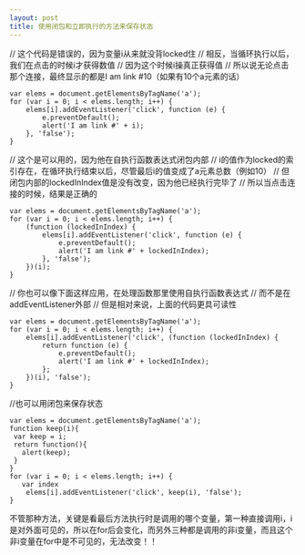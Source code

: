 ```yaml
---
layout: post
title: 使用闭包和立即执行的方法来保存状态
---
```

// 这个代码是错误的，因为变量i从来就没背locked住
// 相反，当循环执行以后，我们在点击的时候i才获得数值
// 因为这个时候i操真正获得值
// 所以说无论点击那个连接，最终显示的都是I am link #10（如果有10个a元素的话）

```
var elems = document.getElementsByTagName('a');
for (var i = 0; i < elems.length; i++) {
    elems[i].addEventListener('click', function (e) {
        e.preventDefault();
        alert('I am link #' + i);
    }, 'false');
}
```
// 这个是可以用的，因为他在自执行函数表达式闭包内部
// i的值作为locked的索引存在，在循环执行结束以后，尽管最后i的值变成了a元素总数（例如10）
// 但闭包内部的lockedInIndex值是没有改变，因为他已经执行完毕了
// 所以当点击连接的时候，结果是正确的

```
var elems = document.getElementsByTagName('a');
for (var i = 0; i < elems.length; i++) {
    (function (lockedInIndex) {
        elems[i].addEventListener('click', function (e) {
            e.preventDefault();
            alert('I am link #' + lockedInIndex);
        }, 'false');
    })(i);
}

```
// 你也可以像下面这样应用，在处理函数那里使用自执行函数表达式
// 而不是在addEventListener外部
// 但是相对来说，上面的代码更具可读性

```
var elems = document.getElementsByTagName('a');
for (var i = 0; i < elems.length; i++) {
    elems[i].addEventListener('click', (function (lockedInIndex) {
        return function (e) {
            e.preventDefault();
            alert('I am link #' + lockedInIndex);
        };
    })(i), 'false');
}
```
//也可以用闭包来保存状态

```
var elems = document.getElementsByTagName('a');
function keep(i){
 var keep = i;
 return function(){
   alert(keep);
 }
}
for (var i = 0; i < elems.length; i++) {
   var index
    elems[i].addEventListener('click', keep(i), 'false');
}
```
不管那种方法，关键是看最后方法执行时是调用的哪个变量，第一种直接调用i，i是对外面可见的，所以在for后会变化，而另外三种都是调用的非i变量，而且这个非i变量在for中是不可见的，无法改变！！